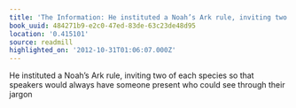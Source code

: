 ```yaml
---
title: 'The Information: He instituted a Noah’s Ark rule, inviting two of each specie…'
book_uuid: 484271b9-e2c0-47ed-83de-63c23de48d95
location: '0.415101'
source: readmill
highlighted_on: '2012-10-31T01:06:07.000Z'
---
```


He instituted a Noah’s Ark rule, inviting two of each species so that speakers would always have someone present who could see through their jargon